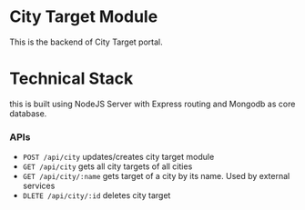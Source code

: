 # City Target Module #
This is the backend of City Target portal.

# Technical Stack #
this is built using NodeJS Server with Express routing and Mongodb as core database.

### APIs ###

* `POST /api/city` updates/creates city target module 
* `GET /api/city` gets all city targets of all cities
* `GET /api/city/:name` gets target of a city by its name. Used by external services
* `DLETE /api/city/:id` deletes city target
